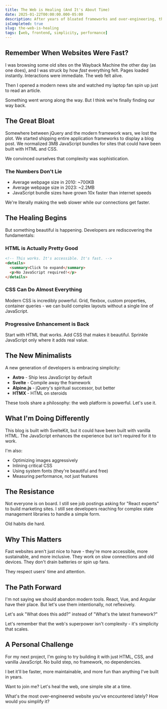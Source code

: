 ```yaml
---
title: The Web is Healing (And It's About Time)
date: 2025-01-22T00:00:00.000-05:00
description: After years of bloated frameworks and over-engineering, the web is remembering what made it great.
isCompleted: true
slug: the-web-is-healing
tags: [web, frontend, simplicity, performance]
---
```


## Remember When Websites Were Fast?

I was browsing some old sites on the Wayback Machine the other day (as one does), and I was struck by how *fast* everything felt. Pages loaded instantly. Interactions were immediate. The web felt alive.

Then I opened a modern news site and watched my laptop fan spin up just to read an article.

Something went wrong along the way. But I think we're finally finding our way back.

## The Great Bloat

Somewhere between jQuery and the modern framework wars, we lost the plot. We started shipping entire application frameworks to display a blog post. We normalized 3MB JavaScript bundles for sites that could have been built with HTML and CSS.

We convinced ourselves that complexity was sophistication.

### The Numbers Don't Lie

- Average webpage size in 2010: ~700KB
- Average webpage size in 2023: ~2.2MB
- JavaScript bundle sizes have grown 10x faster than internet speeds

We're literally making the web slower while our connections get faster.

## The Healing Begins

But something beautiful is happening. Developers are rediscovering the fundamentals:

### HTML is Actually Pretty Good

```html
<!-- This works. It's accessible. It's fast. -->
<details>
  <summary>Click to expand</summary>
  <p>No JavaScript required!</p>
</details>
```

### CSS Can Do Almost Everything

Modern CSS is incredibly powerful. Grid, flexbox, custom properties, container queries - we can build complex layouts without a single line of JavaScript.

### Progressive Enhancement is Back

Start with HTML that works. Add CSS that makes it beautiful. Sprinkle JavaScript only where it adds real value.

## The New Minimalists

A new generation of developers is embracing simplicity:

- **Astro** - Ship less JavaScript by default
- **Svelte** - Compile away the framework
- **Alpine.js** - jQuery's spiritual successor, but better
- **HTMX** - HTML on steroids

These tools share a philosophy: the web platform is powerful. Let's use it.

## What I'm Doing Differently

This blog is built with SvelteKit, but it could have been built with vanilla HTML. The JavaScript enhances the experience but isn't required for it to work.

I'm also:
- Optimizing images aggressively
- Inlining critical CSS
- Using system fonts (they're beautiful and free)
- Measuring performance, not just features

## The Resistance

Not everyone is on board. I still see job postings asking for "React experts" to build marketing sites. I still see developers reaching for complex state management libraries to handle a simple form.

Old habits die hard.

## Why This Matters

Fast websites aren't just nice to have - they're more accessible, more sustainable, and more inclusive. They work on slow connections and old devices. They don't drain batteries or spin up fans.

They respect users' time and attention.

## The Path Forward

I'm not saying we should abandon modern tools. React, Vue, and Angular have their place. But let's use them intentionally, not reflexively.

Let's ask "What does this add?" instead of "What's the latest framework?"

Let's remember that the web's superpower isn't complexity - it's simplicity that scales.

## A Personal Challenge

For my next project, I'm going to try building it with just HTML, CSS, and vanilla JavaScript. No build step, no framework, no dependencies.

I bet it'll be faster, more maintainable, and more fun than anything I've built in years.

Want to join me? Let's heal the web, one simple site at a time.

What's the most over-engineered website you've encountered lately? How would you simplify it?